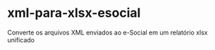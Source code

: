 # xml-para-xlsx-esocial
 Converte os arquivos XML enviados ao e-Social em um relatório xlsx unificado
